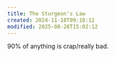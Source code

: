 ```yaml
---
title: The Sturgeon's Law
created: 2024-11-18T09:18:12
modified: 2025-08-28T15:02:12
---
```


90% of anything is crap/really bad.
